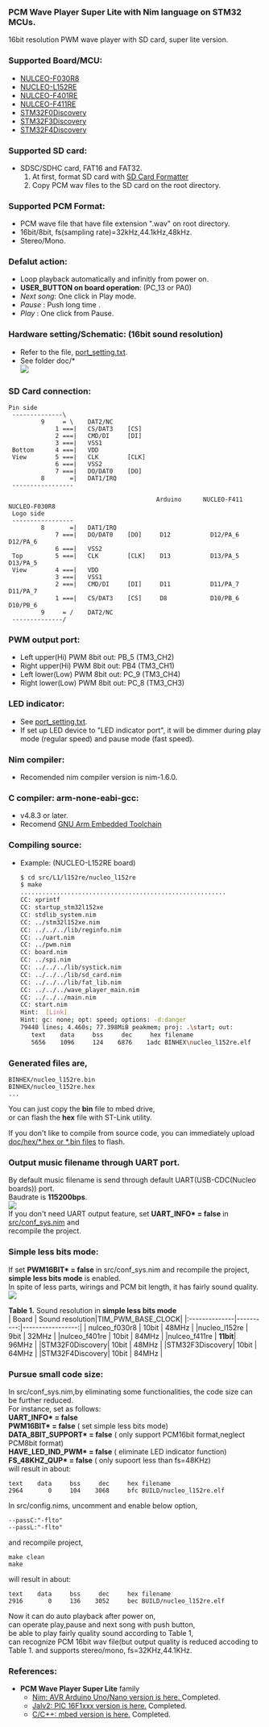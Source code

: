 ### PCM Wave Player Super Lite with Nim language on STM32 MCUs. 

16bit resolution PWM wave player with SD card, super lite version.

### Supported Board/MCU:
* [NULCEO-F030R8](https://os.mbed.com/platforms/ST-Nucleo-F030R8/)  
* [NUCLEO-L152RE](https://os.mbed.com/platforms/ST-Nucleo-L152RE/)  
* [NULCEO-F401RE](https://os.mbed.com/platforms/ST-Nucleo-F401RE/)  
* [NULCEO-F411RE](https://os.mbed.com/platforms/ST-Nucleo-F411RE/)  
* [STM32F0Discovery](https://www.st.com/content/st_com/en/products/evaluation-tools/product-evaluation-tools/mcu-mpu-eval-tools/stm32-mcu-mpu-eval-tools/stm32-discovery-kits/stm32f0discovery.html)  
* [STM32F3Discovery](https://www.st.com/content/st_com/en/products/evaluation-tools/product-evaluation-tools/mcu-mpu-eval-tools/stm32-mcu-mpu-eval-tools/stm32-discovery-kits/stm32f3discovery.html)  
* [STM32F4Discovery](https://www.st.com/content/st_com/en/products/evaluation-tools/product-evaluation-tools/mcu-mpu-eval-tools/stm32-mcu-mpu-eval-tools/stm32-discovery-kits/stm32f4discovery.html)  

### Supported SD card:
* SDSC/SDHC card, FAT16 and FAT32.  
    1. At first, format SD card with [SD Card Formatter](https://www.sdcard.org/downloads/formatter_4/index.html)
    1.  Copy PCM wav files to the SD card on the root directory.  

### Supported PCM Format:
* PCM wave file that have file extension ".wav" on root directory.  
* 16bit/8bit, fs(sampling rate)=32kHz,44.1kHz,48kHz.  
* Stereo/Mono.

### Defalut action:
* Loop playback automatically and infinitly from power on.   
* **USER_BUTTON on board operation**: (PC_13 or PA0)  
* _Next song_: One click in Play mode.  
* _Pause_ : Push long time .  
* _Play_ : One click from Pause.  

### Hardware setting/Schematic: (16bit sound resolution)
* Refer to the file, [port_setting.txt](https://github.com/dinau/stm32-wave-player-pwm-super-lite-nim/blob/main/port_setting.txt).
* See folder doc\/*  
![](http://mpu.up.seesaa.net/image/16bit-wave-player-output-schema.png)  

### SD Card connection:
```console
Pin side
 --------------\
         9     = \    DAT2/NC
             1 ===|   CS/DAT3    [CS]
             2 ===|   CMD/DI     [DI]
             3 ===|   VSS1
 Bottom      4 ===|   VDD
 View        5 ===|   CLK        [CLK]
             6 ===|   VSS2
             7 ===|   DO/DAT0    [DO]
         8       =|   DAT1/IRQ
 -----------------

                                         Arduino      NUCLEO-F411       NUCLEO-F030R8
 Logo side
 -----------------
         8       =|   DAT1/IRQ
             7 ===|   DO/DAT0    [DO]     D12           D12/PA_6           D12/PA_6
             6 ===|   VSS2
 Top         5 ===|   CLK        [CLK]    D13           D13/PA_5           D13/PA_5
 View        4 ===|   VDD
             3 ===|   VSS1
             2 ===|   CMD/DI     [DI]     D11           D11/PA_7           D11/PA_7
             1 ===|   CS/DAT3    [CS]     D8            D10/PB_6           D10/PB_6
         9     = /    DAT2/NC
 --------------/
```
### PWM output port:
* Left  upper(Hi)  PWM 8bit out: PB_5 (TM3_CH2)  
* Right upper(Hi)  PWM 8bit out: PB4  (TM3_CH1)  
* Left  lower(Low) PWM 8bit out: PC_9 (TM3_CH4)  
* Right lower(Low) PWM 8bit out: PC_8 (TM3_CH3)  

### LED indicator:
* See [port_setting.txt](https://github.com/dinau/stm32-wave-player-pwm-super-lite-nim/blob/main/port_setting.txt).
* If set up LED device to "LED indicator port", it will be dimmer during play mode (regular speed) and pause mode (fast speed).

### Nim compiler:
* Recomended nim compiler version is nim-1.6.0.

### C compiler: arm-none-eabi-gcc:
* v4.8.3 or later.  
* Recomend [GNU Arm Embedded Toolchain](https://developer.arm.com/open-source/gnu-toolchain/gnu-rm)  

### Compiling source:
* Example: (NUCLEO-L152RE board)
    ```sh
    $ cd src/L1/l152re/nucleo_l152re
    $ make
    .........................................................
    CC: xprintf
    CC: startup_stm32l152xe
    CC: stdlib_system.nim
    CC: ../stm32l152xe.nim
    CC: ../../../lib/reginfo.nim
    CC: ../uart.nim
    CC: ../pwm.nim
    CC: board.nim
    CC: ../spi.nim
    CC: ../../../lib/systick.nim
    CC: ../../../lib/sd_card.nim
    CC: ../../../lib/fat_lib.nim
    CC: ../../../wave_player_main.nim
    CC: ../../../main.nim
    CC: start.nim
    Hint:  [Link]
    Hint: gc: none; opt: speed; options: -d:danger
    79440 lines; 4.460s; 77.398MiB peakmem; proj: .\start; out: 
       text    data     bss     dec     hex filename
       5656    1096     124    6876    1adc BINHEX\nucleo_l152re.elf
    ```
### Generated files are,
```
BINHEX/nucleo_l152re.bin  
BINHEX/nucleo_l152re.hex  
...
```
You can just copy the **bin** file to mbed drive,    
or can flash the **hex** file with ST-Link utility.  
  
If you don't like to compile from source code, you can immediately upload [doc/hex/*.hex or *.bin files](https://github.com/dinau/stm32-wave-player-pwm-super-lite-nim/tree/main/doc/hex) to flash.


### Output music filename  through UART port.
By default music filename is send through default UART(USB-CDC(Nucleo boards)) port.    
Baudrate is **115200bps**.  
![](http://mpu.up.seesaa.net/image/filename-to-uart-port.png)  
If you don't need UART output feature, set **UART_INFO\* = false** in [src/conf_sys.nim](https://github.com/dinau/stm32-wave-player-pwm-super-lite-nim/blob/main/src/conf_sys.nim) and  
recompile the project.
### Simple less bits mode:
If set **PWM16BIT\* = false** in src/conf_sys.nim and recompile the project, **simple less bits mode** is enabled.  
In spite of less parts, wirings and PCM bit length, it has fairly sound quality.
![](http://mpu.up.seesaa.net/image/less-bits-wave-player-output-schema.png)

**Table 1.** Sound resolution in **simple less bits mode**  
| Board         | Sound resolution|TIM_PWM_BASE_CLOCK|
|:--------------|----------:|-----------------:|
| nulceo_f030r8 |  10bit    |   48MHz          | 
|nucleo_l152re  |   9bit    |   32MHz          |
|nulceo_f401re  |  10bit    |   84MHz          | 
|nulceo_f411re  |  **11bit**|   96MHz          |
|STM32F0Discovery| 10bit    |   48MHz          |
|STM32F3Discovery| 10bit    |   64MHz          |
|STM32F4Discovery| 10bit    |   84MHz          |

### Pursue small code size:
In src/conf_sys.nim,by eliminating some functionalities, the code size can be further reduced.    
For instance, set as follows:  
**UART_INFO\*                = false**   
**PWM16BIT\*                 = false**  ( set simple less bits mode)  
**DATA_8BIT_SUPPORT\*        = false**  ( only support PCM16bit format,neglect PCM8bit format)   
**HAVE_LED_IND_PWM\*         = false**  ( eliminate LED indicator function)  
**FS_48KHZ_QUP\*             = false**  ( only supoort less than fs=48KHz)  
will result in about:  

    text    data     bss     dec     hex filename
    2964       0     104    3068     bfc BUILD/nucleo_l152re.elf

In src/config.nims, uncomment and enable below option,  

    --passC:"-flto"  
    --passL:"-flto"  

and recompile project,  

    make clean
    make
will result in about:  

    text    data     bss     dec     hex filename
    2916       0     136    3052     bec BUILD/nucleo_l152re.elf

Now it can do auto playback after power on,  
can operate play,pause and next song with push button,  
be able to play fairly quality sound according to Table 1,   
can recognize PCM 16bit wav file(but output quality is reduced accoding to Table 1. and supports stereo/mono, fs=32KHz,44.1KHz.

### References:
* **PCM Wave Player Super Lite** family  
    * [Nim:   AVR Arduino Uno/Nano version is here. ](https://github.com/dinau/arduino-wave-player-pwm-super-lite-nim) Completed.
    * [Jalv2: PIC 16F1xxx version is here.](https://bitbucket.org/dinau/16f-pwm-wav-sd-card-player/wiki/Home) Completed.
    * [C/C++:   mbed version is here.](https://os.mbed.com/users/mimi3/code/wave_player_super_lite/) Completed. 

